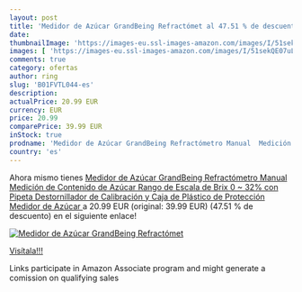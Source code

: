 ```yaml
---
layout: post
title: 'Medidor de Azúcar GrandBeing Refractómet al 47.51 % de descuento'
date: 
thumbnailImage: 'https://images-eu.ssl-images-amazon.com/images/I/51sekQE07uL._SL200_.jpg'
images: [ 'https://images-eu.ssl-images-amazon.com/images/I/51sekQE07uL._SL200_.jpg' ]
comments: true
category: ofertas
author: ring
slug: 'B01FVTL044-es'
description:
actualPrice: 20.99 EUR
currency: EUR
price: 20.99
comparePrice: 39.99 EUR
inStock: true
prodname: 'Medidor de Azúcar GrandBeing Refractómetro Manual  Medición de Contenido de Azúcar Rango de Escala de Brix 0 ~ 32% con Pipeta  Destornillador de Calibración y Caja de Plástico de Protección  Medidor de Azúcar '
country: 'es'
---
```


Ahora mismo tienes [Medidor de Azúcar GrandBeing Refractómetro Manual  Medición de Contenido de Azúcar Rango de Escala de Brix 0 ~ 32% con Pipeta  Destornillador de Calibración y Caja de Plástico de Protección  Medidor de Azúcar ](https://www.amazon.es/dp/B01FVTL044/?tag=tolees-21) a 20.99 EUR (original: 39.99 EUR) (47.51 %  de descuento) en el siguiente enlace!

[![Medidor de Azúcar GrandBeing Refractómet](https://images-eu.ssl-images-amazon.com/images/I/51sekQE07uL._SL200_.jpg)](https://www.amazon.es/dp/B01FVTL044/?tag=tolees-21)

[Visítala!!!](https://www.amazon.es/dp/B01FVTL044/?tag=tolees-21)

Links participate in Amazon Associate program and might generate a comission on qualifying sales
